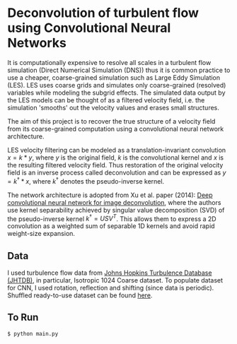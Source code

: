 # Deconvolution of turbulent flow using Convolutional Neural Networks 

It is computationally expensive to resolve all scales in a turbulent flow simulation (Direct Numerical Simulation (DNS)) 
thus it is common practice to use a cheaper,  coarse-grained simulation such as  Large Eddy Simulation (LES). 
LES uses coarse grids and simulates only coarse-grained (resolved) variables while modeling the subgrid effects. 
The simulated data output by the LES models can be thought of as a filtered velocity field, i.e. the simulation 'smooths' 
out the velocity values and erases small structures. 

The aim of this project is to recover the true structure of a velocity field from its coarse-grained computation using 
a convolutional neural network architecture. 

LES velocity filtering can be modeled as a translation-invariant convolution $x = k*y$, where $y$ is the original field, 
$k$ is the convolutional kernel and $x$ is the resulting filtered velocity field. 
Thus restoration of the original velocity field is an inverse process called deconvolution and can be expressed as 
$y = k^{\dagger}*x$, where $k^{\dagger}$ denotes the pseudo-inverse kernel.

The network architecture is adopted from Xu et al. paper (2014): 
[Deep convolutional neural network for image deconvolution](https://papers.nips.cc/paper/5485-deep-convolutional-neural-network-for-image-deconvolution.pdf), 
where the authors use kernel separability achieved by singular value decomposition (SVD) of the pseudo-inverse kernel 
$k^{\dagger}=USV^T$. This allows them to express a 2D convolution as a weighted sum of separable 1D kernels and avoid 
rapid weight-size expansion. 

## Data
I used turbulence flow data from [Johns Hopkins Turbulence Database (JHTDB)](http://turbulence.pha.jhu.edu/), 
in particular, Isotropic 1024 Coarse dataset. 
To populate dataset for CNN, I used rotation, reflection and shifting (since data is periodic). 
Shuffled ready-to-use dataset can be found [here](https://drive.google.com/drive/folders/1F9qDJkgm9WPUz7wqDB8Oovs-OTkqCm5W?usp=sharing).

## To Run 
`$ python main.py`







